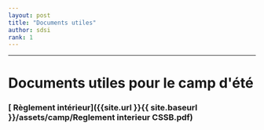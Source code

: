 ```yaml
---
layout: post
title: "Documents utiles"
author: sdsi
rank: 1
---
```


-----

# Documents utiles pour le camp d'été

### [<i class="uil uil-download-alt"></i> Règlement intérieur]({{site.url }}{{ site.baseurl }}/assets/camp/Reglement interieur CSSB.pdf)